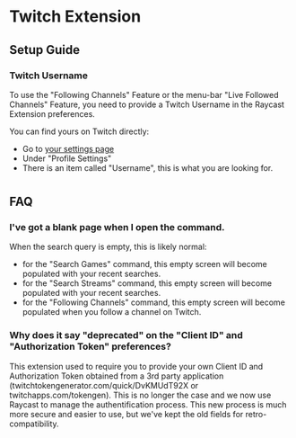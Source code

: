 # Twitch Extension

## Setup Guide

### Twitch Username

To use the "Following Channels" Feature or the menu-bar "Live Followed Channels" Feature, you need to provide a Twitch Username in the Raycast Extension preferences.

You can find yours on Twitch directly:
- Go to [your settings page](https://www.twitch.tv/settings/profile)
- Under "Profile Settings"
- There is an item called "Username", this is what you are looking for.

#
## FAQ

### I've got a blank page when I open the command.
When the search query is empty, this is likely normal:
- for the "Search Games" command, this empty screen will become populated with your recent searches.
- for the "Search Streams" command, this empty screen will become populated with your recent searches.
- for the "Following Channels" command, this empty screen will become populated when you follow a channel on Twitch.

### Why does it say "deprecated" on the "Client ID" and "Authorization Token" preferences?
This extension used to require you to provide your own Client ID and Authorization Token obtained from a 3rd party application (twitchtokengenerator.com/quick/DvKMUdT92X or twitchapps.com/tokengen). This is no longer the case and we now use Raycast to manage the authentification process. This new process is much more secure and easier to use, but we've kept the old fields for retro-compatibility.